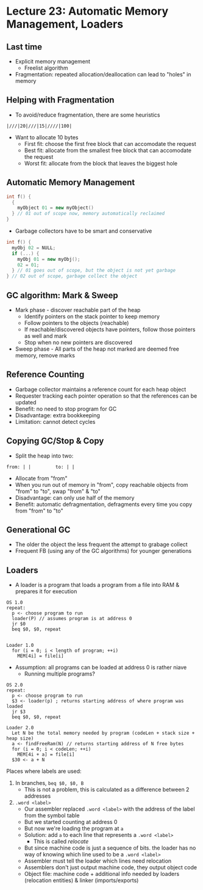 # Lecture 23: Automatic Memory Management, Loaders

## Last time

* Explicit memory management
  * Freelist algorithm
* Fragmentation: repeated allocation/deallocation can lead to "holes" in memory

## Helping with Fragmentation

* To avoid/reduce fragmentation, there are some heuristics

```none
|///|20|///|15|////|100|
```

* Want to allocate 10 bytes
  * First fit: choose the first free block that can accomodate the request
  * Best fit: allocate from the smallest free block that can accomodate the request
  * Worst fit: allocate from the block that leaves the biggest hole

## Automatic Memory Management

```c++
int f() {
  {
    myObject 01 = new myObject()
  } // 01 out of scope now, memory automatically reclaimed
}
```

* Garbage collectors have to be smart and conservative

```c++
int f() {
  myObj 02 = NULL;
  if (...) {
    myObj 01 = new myObj();
    02 = 01;
  } // 01 goes out of scope, but the object is not yet garbage
} // 02 out of scope, garbage collect the object
```

## GC algorithm: Mark & Sweep

* Mark phase - discover reachable part of the heap
  * Identify pointers on the stack pointer to keep memory
  * Follow pointers to the objects (reachable)
  * If reachable/discovered objects have pointers, follow those pointers as well and mark
  * Stop when no new pointers are discovered
* Sweep phase - All parts of the heap not marked are deemed free memory, remove marks

## Reference Counting

* Garbage collector maintains a reference count for each heap object
* Requester tracking each pointer operation so that the references can be updated
* Benefit: no need to stop program for GC
* Disadvantage: extra bookkeeping
* Limitation: cannot detect cycles 

## Copying GC/Stop & Copy

* Split the heap into two: 

```none
from: | |         to: | |
```

* Allocate from "from"
* When you run out of memory in "from", copy reachable objects from "from" to "to", swap "from" & "to"
* Disadvantage: can only use half of the memory
* Benefit: automatic defragmentation, defragments every time you copy from "from" to "to"

## Generational GC

* The older the object the less frequent the attempt to grabage collect
* Frequent FB (using any of the GC algorithms) for younger generations

## Loaders

* A loader is a program that loads a program from a file into RAM & prepares it for execution

```none
OS 1.0
repeat:
  p <- choose program to run
  loader(P) // assumes program is at address 0
  jr $0
  beq $0, $0, repeat


Loader 1.0
  for (i = 0; i < length of program; ++i)
    MEM[4i] = file[i]
```

* Assumption: all programs can be loaded at address 0 is rather niave
  * Running multiple programs?

```none
OS 2.0
repeat:
  p <- choose program to run
  $3 <- loader(p) ; returns starting address of where program was loaded
  jr $3
  beq $0, $0, repeat

Loader 2.0
  Let N be the total memory needed by program (codeLen + stack size + heap size)
  a <- findFreeRam(N) // returns starting address of N free bytes
  for (i = 0; i < codeLen; ++i)
    MEM[4i + a] = file[i]
  $30 <- a + N
```

Places where labels are used:

1. In branches, `beq $0, $0, B`
    * This is not a problem, this is calculated as a difference between 2 addresses
2. `.word <label>`
    * Our assembler replaced `.word <label>` with the address of the label from the symbol table
    * But we started counting at address 0
    * But now we're loading the program at `a`
    * Solution: add `a` to each line that represents a `.word <label>`
      * This is called *relocate*
    * But since machine code is just a sequence of bits. the loader has no way of knowing which line used to be a `.word <label>`
    * Assembler must tell the loader which lines need relocation
    * Assemblers don't just output machine code, they output object code
    * Object file: machine code + additional info needed by loaders (relocation entities) & linker (imports/exports)

